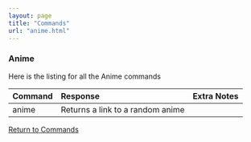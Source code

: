 ```yaml
---
layout: page
title: "Commands"
url: "anime.html"
---
```


### Anime

Here is the listing for all the Anime commands

| Command | Response                         | Extra Notes |
|:--------|:---------------------------------|:------------|
| anime   | Returns a link to a random anime |             |

[Return to Commands](../commands.md)